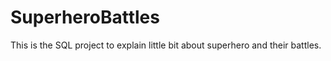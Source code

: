 # SuperheroBattles
This is the SQL project to explain little bit about superhero and their battles.
